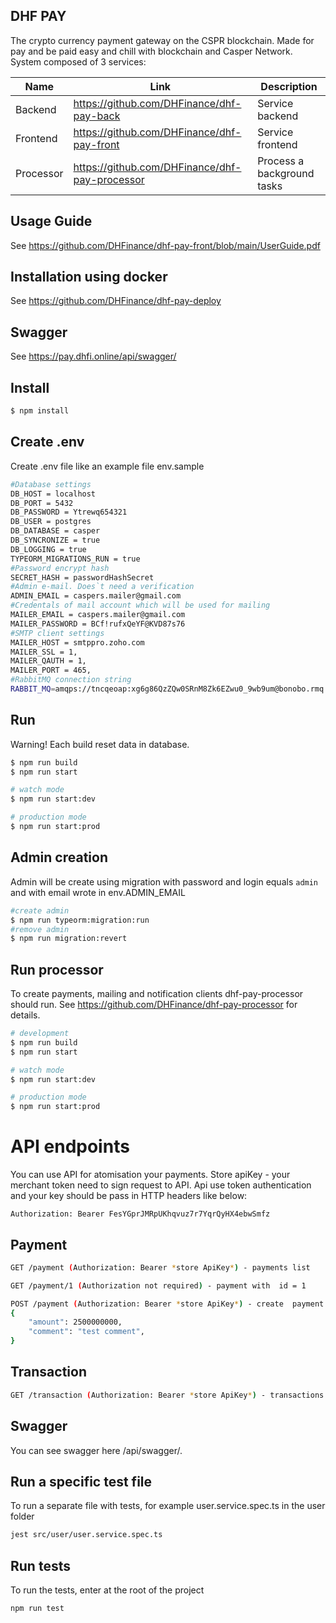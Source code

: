 ## DHF PAY
The crypto currency payment gateway on the CSPR blockchain. Made for pay and be paid easy and chill with blockchain and Casper Network.
System composed of 3 services:

|       Name         |            Link              |        Description                 |
|----------------|-------------------------------|-----------------------------|
|Backend  |<https://github.com/DHFinance/dhf-pay-back>            | Service backend            |
|Frontend          |<https://github.com/DHFinance/dhf-pay-front>            |Service frontend            |
|Processor          |<https://github.com/DHFinance/dhf-pay-processor>| Process a background tasks|

## Usage Guide 
See https://github.com/DHFinance/dhf-pay-front/blob/main/UserGuide.pdf

## Installation using docker
See https://github.com/DHFinance/dhf-pay-deploy

## Swagger
See https://pay.dhfi.online/api/swagger/

## Install

```bash
$ npm install
```

## Create .env
Create .env file like an example file env.sample

```bash
#Database settings
DB_HOST = localhost
DB_PORT = 5432
DB_PASSWORD = Ytrewq654321
DB_USER = postgres
DB_DATABASE = casper
DB_SYNCRONIZE = true
DB_LOGGING = true
TYPEORM_MIGRATIONS_RUN = true
#Password encrypt hash
SECRET_HASH = passwordHashSecret
#Admin e-mail. Does`t need a verification 
ADMIN_EMAIL = caspers.mailer@gmail.com
#Credentals of mail account which will be used for mailing
MAILER_EMAIL = caspers.mailer@gmail.com
MAILER_PASSWORD = BCf!rufxQeYF@KVD87s76
#SMTP client settings
MAILER_HOST = smtppro.zoho.com
MAILER_SSL = 1,
MAILER_QAUTH = 1,
MAILER_PORT = 465,
#RabbitMQ connection string
RABBIT_MQ=amqps://tncqeoap:xg6g86QzZQw0SRnM8Zk6EZwu0_9wb9um@bonobo.rmq.cloudamqp.com/tncqeoap
```

## Run
Warning! Each build reset data in database.
```bash
$ npm run build
$ npm run start

# watch mode
$ npm run start:dev

# production mode
$ npm run start:prod
```

## Admin creation
Admin will be create using migration with password and login equals `admin` and with email wrote in env.ADMIN_EMAIL
```bash
#create admin
$ npm run typeorm:migration:run
#remove admin
$ npm run migration:revert
```

## Run processor
To create payments, mailing and notification clients dhf-pay-processor should run. See <https://github.com/DHFinance/dhf-pay-processor> for details.
```bash
# development
$ npm run build
$ npm run start

# watch mode
$ npm run start:dev

# production mode
$ npm run start:prod
```

# API endpoints  
You can use API for atomisation your payments. 
Store apiKey - your merchant token  need to sign request to API. Api use token authentication and your key should be pass in HTTP headers  like below:

``Authorization: Bearer FesYGprJMRpUKhqvuz7r7YqrQyHX4ebwSmfz ``

## Payment

```bash
GET /payment (Authorization: Bearer *store ApiKey*) - payments list

GET /payment/1 (Authorization not required) - payment with  id = 1

POST /payment (Authorization: Bearer *store ApiKey*) - create  payment 
{ 
    "amount": 2500000000,
    "comment": "test comment",
}
```

## Transaction

```bash
GET /transaction (Authorization: Bearer *store ApiKey*) - transactions list 
```
## Swagger
You can see swagger here /api/swagger/.

## Run a specific test file
To run a separate file with tests, for example user.service.spec.ts in the user folder
```bash
jest src/user/user.service.spec.ts
```

## Run tests
To run the tests, enter at the root of the project
```bash
npm run test
```
